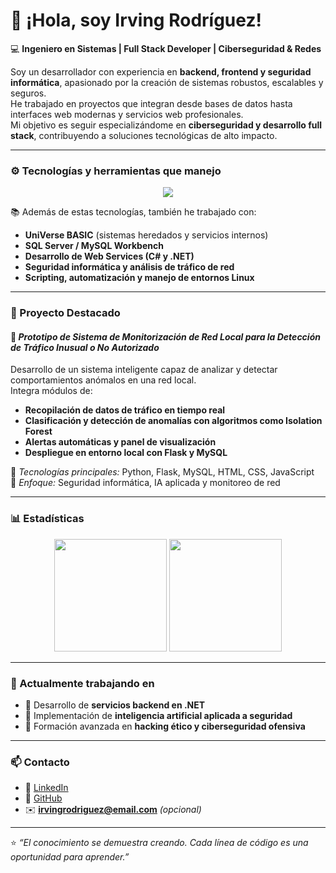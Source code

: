# 👋 ¡Hola, soy Irving Rodríguez!

💻 **Ingeniero en Sistemas | Full Stack Developer | Ciberseguridad & Redes**

Soy un desarrollador con experiencia en **backend, frontend y seguridad informática**, apasionado por la creación de sistemas robustos, escalables y seguros.  
He trabajado en proyectos que integran desde bases de datos hasta interfaces web modernas y servicios web profesionales.  
Mi objetivo es seguir especializándome en **ciberseguridad y desarrollo full stack**, contribuyendo a soluciones tecnológicas de alto impacto.

---

### ⚙️ Tecnologías y herramientas que manejo
<p align="center">
  <img src="https://skillicons.dev/icons?i=python,js,ts,nodejs,react,html,css,php,mysql,csharp,dotnet,flask,linux,aws,git,github,vscode,visualstudio,sqlite,bootstrap,tailwind&theme=dark" />
</p>

📚 Además de estas tecnologías, también he trabajado con:
- **UniVerse BASIC** (sistemas heredados y servicios internos)
- **SQL Server / MySQL Workbench**
- **Desarrollo de Web Services (C# y .NET)**
- **Seguridad informática y análisis de tráfico de red**
- **Scripting, automatización y manejo de entornos Linux**

---

### 🚀 Proyecto Destacado

#### 🧠 *Prototipo de Sistema de Monitorización de Red Local para la Detección de Tráfico Inusual o No Autorizado*

Desarrollo de un sistema inteligente capaz de analizar y detectar comportamientos anómalos en una red local.  
Integra módulos de:
- **Recopilación de datos de tráfico en tiempo real**
- **Clasificación y detección de anomalías con algoritmos como Isolation Forest**
- **Alertas automáticas y panel de visualización**
- **Despliegue en entorno local con Flask y MySQL**

🧩 *Tecnologías principales:* Python, Flask, MySQL, HTML, CSS, JavaScript  
🔐 *Enfoque:* Seguridad informática, IA aplicada y monitoreo de red

---

### 📊 Estadísticas

<p align="center">
  <img src="https://github-readme-stats.vercel.app/api?username=IrvingRR23&show_icons=true&theme=radical" height="180em"/>
  <img src="https://github-readme-stats.vercel.app/api/top-langs/?username=IrvingRR23&layout=compact&theme=radical" height="180em"/>
</p>

---

### 🎯 Actualmente trabajando en
- 🧱 Desarrollo de **servicios backend en .NET**
- 🧠 Implementación de **inteligencia artificial aplicada a seguridad**
- 🔐 Formación avanzada en **hacking ético y ciberseguridad ofensiva**

---

### 📫 Contacto
- 💼 [LinkedIn](https://www.linkedin.com/in/irving-rodriguez-661b7b31b/)
- 🧰 [GitHub](https://github.com/IrvingRR23)
- ✉️ **irvingrodriguez@email.com** *(opcional)*

---

⭐ *“El conocimiento se demuestra creando. Cada línea de código es una oportunidad para aprender.”*
